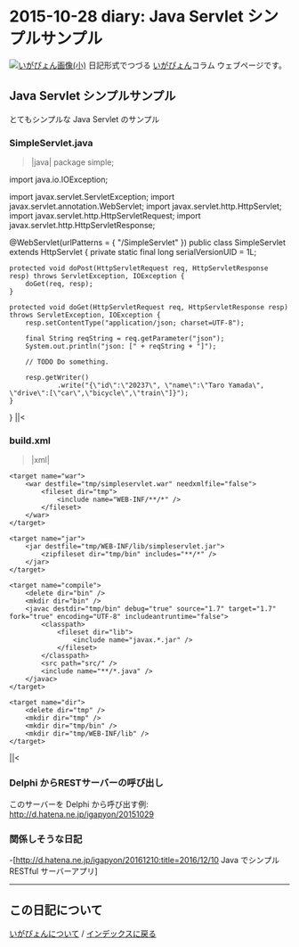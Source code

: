 2015-10-28 diary: Java Servlet シンプルサンプル
=====================================================================================================
[![いがぴょん画像(小)](https://igapyon.github.io/diary/images/iga200306s.jpg "いがぴょん")](https://igapyon.github.io/diary/memo/memoigapyon.html) 日記形式でつづる [いがぴょん](https://igapyon.github.io/diary/memo/memoigapyon.html)コラム ウェブページです。

## Java Servlet シンプルサンプル

とてもシンプルな Java Servlet のサンプル

### SimpleServlet.java

>|java|
package simple;

import java.io.IOException;

import javax.servlet.ServletException;
import javax.servlet.annotation.WebServlet;
import javax.servlet.http.HttpServlet;
import javax.servlet.http.HttpServletRequest;
import javax.servlet.http.HttpServletResponse;

@WebServlet(urlPatterns = { "/SimpleServlet" })
public class SimpleServlet extends HttpServlet {
	private static final long serialVersionUID = 1L;

	protected void doPost(HttpServletRequest req, HttpServletResponse resp) throws ServletException, IOException {
		doGet(req, resp);
	}

	protected void doGet(HttpServletRequest req, HttpServletResponse resp) throws ServletException, IOException {
		resp.setContentType("application/json; charset=UTF-8");

		final String reqString = req.getParameter("json");
		System.out.println("json: [" + reqString + "]");

		// TODO Do something.

		resp.getWriter()
				.write("{\"id\":\"20237\", \"name\":\"Taro Yamada\", \"drive\":[\"car\",\"bicycle\",\"train\"]}");
	}
}
||<


### build.xml

>|xml|
<?xml version="1.0" encoding="UTF-8"?>
<project name="SimpleServlet" default="build" basedir=".">
	<target name="build" depends="dir,compile,jar,war" />

	<target name="war">
		<war destfile="tmp/simpleservlet.war" needxmlfile="false">
			<fileset dir="tmp">
				<include name="WEB-INF/**/*" />
			</fileset>
		</war>
	</target>

	<target name="jar">
		<jar destfile="tmp/WEB-INF/lib/simpleservlet.jar">
			<zipfileset dir="tmp/bin" includes="**/*" />
		</jar>
	</target>

	<target name="compile">
		<delete dir="bin" />
		<mkdir dir="bin" />
		<javac destdir="tmp/bin" debug="true" source="1.7" target="1.7" fork="true" encoding="UTF-8" includeantruntime="false">
			<classpath>
				<fileset dir="lib">
					<include name="javax.*.jar" />
				</fileset>
			</classpath>
			<src path="src/" />
			<include name="**/*.java" />
		</javac>
	</target>

	<target name="dir">
		<delete dir="tmp" />
		<mkdir dir="tmp" />
		<mkdir dir="tmp/bin" />
		<mkdir dir="tmp/WEB-INF/lib" />
	</target>
</project>
||<


### Delphi からRESTサーバーの呼び出し

このサーバーを Delphi から呼び出す例: http://d.hatena.ne.jp/igapyon/20151029


### 関係しそうな日記

-[http://d.hatena.ne.jp/igapyon/20161210:title=2016/12/10 Java でシンプル RESTful サーバーアプリ]


----------------------------------------------------------------------------------------------------

## この日記について
[いがぴょんについて](http://www.igapyon.jp/igapyon/diary/memo/memoigapyon.html) / [インデックスに戻る](https://igapyon.github.io/diary/idxall.html)

